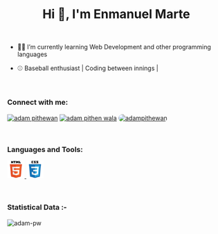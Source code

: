 <h1 align="center">Hi 👋, I'm Enmanuel Marte</h1>

<br>

- 👨‍💻 I’m currently learning Web Development and other programming languages

- ⚾️ Baseball enthusiast | Coding between innings |

<br>

<h3 align="left">Connect with me:</h3>
<p align="left">
  <a href="https://www.linkedin.com/in/enmanuel-enrique-marte-cuevas-675621217/" target="blank"><img align="center"
      src="https://raw.githubusercontent.com/rahuldkjain/github-profile-readme-generator/master/src/images/icons/Social/linked-in-alt.svg"
      alt="adam pithewan" height="30" width="40" /></a>
  <a href="mailto:enmanuelmartex@gmail.com" target="blank"><img align="center"
      src="https://upload.wikimedia.org/wikipedia/commons/4/4e/Gmail_Icon.png"
      alt="adam pithen wala" height="30" width="32" /></a>
 <a href="https://twitter.com/EnmanuelMarteX" target="blank"><img align="center"
      src="https://graffica.ams3.digitaloceanspaces.com/2023/07/rQYXqS5v-F1ySdm9WYAIbjHo-1024x1024.jpeg"
      alt="adampithewan" height="30" width="32" style="border-radius: 30px;"/></a>

</p>

<br>

<h3 align="left">Languages and Tools:</h3>
<p align="left"> <a href="https://www.w3.org/html/" target="_blank" rel="noreferrer"> <img
      src="https://raw.githubusercontent.com/devicons/devicon/master/icons/html5/html5-original-wordmark.svg"
      alt="html5" width="40" height="40" /> </a> <a href="https://www.w3schools.com/css/" target="_blank"
    rel="noreferrer"> <img
      src="https://raw.githubusercontent.com/devicons/devicon/master/icons/css3/css3-original-wordmark.svg" alt="css3"
      width="40" height="40" /> </a>   </p>

<br>

<h3>Statistical Data :-</h3>
<p><img align="center"
    src="https://github-readme-stats.vercel.app/api/top-langs?username=adam-pw&show_icons=true&locale=en&bg_color=0d1117&text_color=ffffff&layout=compact"
    alt="adam-pw" 
    bg_color=#808080/></p>

<br>
